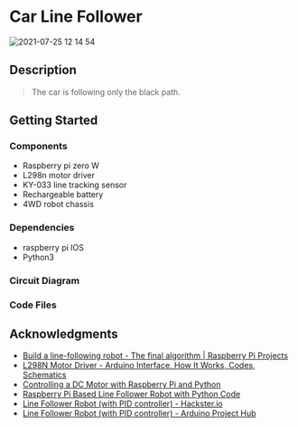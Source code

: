# Car Line Follower


![2021-07-25 12 14 54](https://user-images.githubusercontent.com/66702376/126894905-de963f66-7b88-4b35-9d47-d811c1258858.jpg)



## Description
> The car is following only the black path. 


## Getting Started

### Components 
* Raspberry pi zero W
* L298n motor driver
* KY-033 line tracking sensor
* Rechargeable battery
* 4WD robot chassis

### Dependencies
* raspberry pi IOS
* Python3

### Circuit Diagram 


### Code Files
[]()
[]()
[]()





## Acknowledgments
* [Build a line-following robot - The final algorithm | Raspberry Pi Projects](https://projects.raspberrypi.org/en/projects/rpi-python-line-following/6)
* [L298N Motor Driver - Arduino Interface, How It Works, Codes, Schematics](https://howtomechatronics.com/tutorials/arduino/arduino-dc-motor-control-tutorial-l298n-pwm-h-bridge/)
* [Controlling a DC Motor with Raspberry Pi and Python](https://www.electronicshub.org/controlling-a-dc-motor-with-raspberry-pi/)
* [Raspberry Pi Based Line Follower Robot with Python Code](https://circuitdigest.com/microcontroller-projects/raspberry-pi-line-follower-robot)
* [Line Follower Robot (with PID controller) - Hackster.io](https://www.hackster.io/anova9347/line-follower-robot-with-pid-controller-cdedbd)
* [Line Follower Robot (with PID controller) - Arduino Project Hub](https://create.arduino.cc/projecthub/anova9347/line-follower-robot-with-pid-controller-cdedbd)
